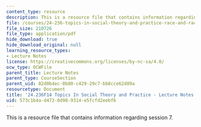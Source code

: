 ```yaml
---
content_type: resource
description: This is a resource file that contains information regarding session 7.
file: /courses/24-236-topics-in-social-theory-and-practice-race-and-racism-fall-2014/573c1b4ad4720d989314e5fcfd2eebf6_MIT24_236F14_Sess7.pdf
file_size: 210726
file_type: application/pdf
hide_download: true
hide_download_original: null
learning_resource_types:
- Lecture Notes
license: https://creativecommons.org/licenses/by-nc-sa/4.0/
ocw_type: OCWFile
parent_title: Lecture Notes
parent_type: CourseSection
parent_uid: 82d0b4ec-0b80-c429-29c7-bb8cce62d89a
resourcetype: Document
title: '24.236F14 Topics In Social Theory and Practice - Lecture Notes: Race and Ethnicity'
uid: 573c1b4a-d472-0d98-9314-e5fcfd2eebf6
---
```

This is a resource file that contains information regarding session 7.